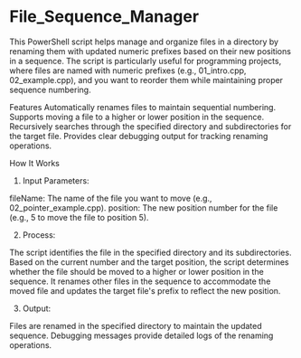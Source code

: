 # File_Sequence_Manager

This PowerShell script helps manage and organize files in a directory by renaming them with updated numeric prefixes based on their new positions in a sequence. The script is particularly useful for programming projects, where files are named with numeric prefixes (e.g., 01_intro.cpp, 02_example.cpp), and you want to reorder them while maintaining proper sequence numbering.

Features
Automatically renames files to maintain sequential numbering.
Supports moving a file to a higher or lower position in the sequence.
Recursively searches through the specified directory and subdirectories for the target file.
Provides clear debugging output for tracking renaming operations.

How It Works
1) Input Parameters:

fileName: The name of the file you want to move (e.g., 02_pointer_example.cpp).
position: The new position number for the file (e.g., 5 to move the file to position 5).

2) Process:

The script identifies the file in the specified directory and its subdirectories.
Based on the current number and the target position, the script determines whether the file should be moved to a higher or lower position in the sequence.
It renames other files in the sequence to accommodate the moved file and updates the target file's prefix to reflect the new position.

3) Output:

Files are renamed in the specified directory to maintain the updated sequence.
Debugging messages provide detailed logs of the renaming operations.
